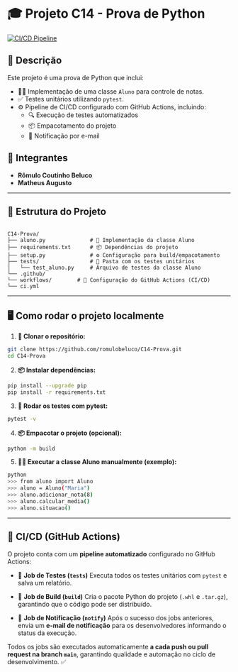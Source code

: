 
# 🎓 Projeto C14 - Prova de Python

[![CI/CD Pipeline](https://github.com/romulobeluco/C14-Prova/actions/workflows/ci.yml/badge.svg)](https://github.com/romulobeluco/C14-Prova/actions)

## 📖 Descrição
Este projeto é uma prova de Python que inclui:
- 🧑‍🏫 Implementação de uma classe `Aluno` para controle de notas.
- ✅ Testes unitários utilizando `pytest`.
- ⚙️ Pipeline de CI/CD configurado com GitHub Actions, incluindo:
  - 🔍 Execução de testes automatizados
  - 📦 Empacotamento do projeto
  - 📧 Notificação por e-mail

## 👥 Integrantes
- **Rômulo Coutinho Beluco**
- **Matheus Augusto**

---

## 📂 Estrutura do Projeto

```

C14-Prova/
├── aluno.py              # 📘 Implementação da classe Aluno
├── requirements.txt      # 📦 Dependências do projeto
├── setup.py              # ⚙️ Configuração para build/empacotamento
├── tests/                # 🧪 Pasta com os testes unitários
│   └── test_aluno.py     # Arquivo de testes da classe Aluno
└── .github/
└── workflows/        # 🔄 Configuração do GitHub Actions (CI/CD)
└── ci.yml

````

---

## 🖥️ Como rodar o projeto localmente

1. **📂 Clonar o repositório:**
```bash
git clone https://github.com/romulobeluco/C14-Prova.git
cd C14-Prova
````

2. **📦 Instalar dependências:**

```bash
pip install --upgrade pip
pip install -r requirements.txt
```

3. **🧪 Rodar os testes com pytest:**

```bash
pytest -v
```

4. **📦 Empacotar o projeto (opcional):**

```bash
python -m build
```

5. **👨‍💻 Executar a classe Aluno manualmente (exemplo):**

```bash
python
>>> from aluno import Aluno
>>> aluno = Aluno("Maria")
>>> aluno.adicionar_nota(8)
>>> aluno.calcular_media()
>>> aluno.situacao()
```

---

## 🚀 CI/CD (GitHub Actions)

O projeto conta com um **pipeline automatizado** configurado no GitHub Actions:

* 🔹 **Job de Testes (`tests`)**
  Executa todos os testes unitários com `pytest` e salva um relatório.

* 🔹 **Job de Build (`build`)**
  Cria o pacote Python do projeto (`.whl` e `.tar.gz`), garantindo que o código pode ser distribuído.

* 🔹 **Job de Notificação (`notify`)**
  Após o sucesso dos jobs anteriores, envia um **e-mail de notificação** para os desenvolvedores informando o status da execução.

Todos os jobs são executados automaticamente **a cada push ou pull request na branch `main`**, garantindo qualidade e automação no ciclo de desenvolvimento. ✅
